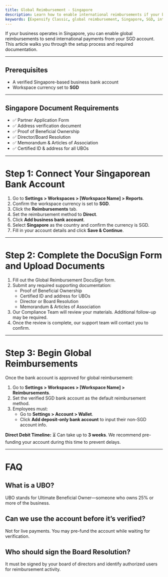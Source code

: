 ```yaml
---
title: Global Reimbursement - Singapore
description: Learn how to enable international reimbursements if your business bank account is in Singapore.
keywords: [Expensify Classic, global reimbursement, Singapore, SGD, international payments, DocuSign, compliance, UBO]
---
```

<div id="expensify-classic" markdown="1">

If your business operates in Singapore, you can enable global reimbursements to send international payments from your SGD account. This article walks you through the setup process and required documentation.

---

## Prerequisites
- A verified Singapore-based business bank account
- Workspace currency set to **SGD**

---

## Singapore Document Requirements
- ✅ Partner Application Form
- ✅ Address verification document
- ✅ Proof of Beneficial Ownership
- ✅ Director/Board Resolution
- ✅ Memorandum & Articles of Association
- ✅ Certified ID & address for all UBOs

---

# Step 1: Connect Your Singaporean Bank Account
1. Go to **Settings > Workspaces > [Workspace Name] > Reports**.
2. Confirm the workspace currency is set to **SGD**.
3. Click the **Reimbursements** tab.
4. Set the reimbursement method to **Direct**.
5. Click **Add business bank account**.
6. Select **Singapore** as the country and confirm the currency is SGD.
7. Fill in your account details and click **Save & Continue**.

---

# Step 2: Complete the DocuSign Form and Upload Documents
1. Fill out the Global Reimbursement DocuSign form.
2. Submit any required supporting documentation:
   - Proof of Beneficial Ownership
   - Certified ID and address for UBOs
   - Director or Board Resolution
   - Memorandum & Articles of Association
3. Our Compliance Team will review your materials. Additional follow-up may be required.
4. Once the review is complete, our support team will contact you to confirm. 

---

# Step 3: Begin Global Reimbursements
Once the bank account is approved for global reimbursement:
1. Go to **Settings > Workspaces > [Workspace Name] > Reimbursements**.
2. Set the verified SGD bank account as the default reimbursement method.
3. Employees must:
   - Go to **Settings > Account > Wallet**.
   - Click **Add deposit-only bank account** to input their non-SGD account info.

**Direct Debit Timeline:** ⏳ Can take up to **3 weeks**. We recommend pre-funding your account during this time to prevent delays.

---

# FAQ

## What is a UBO?
UBO stands for Ultimate Beneficial Owner—someone who owns 25% or more of the business.

## Can we use the account before it’s verified?
Not for live payments. You may pre-fund the account while waiting for verification.

## Who should sign the Board Resolution?
It must be signed by your board of directors and identify authorized users for reimbursement activity.

</div>
